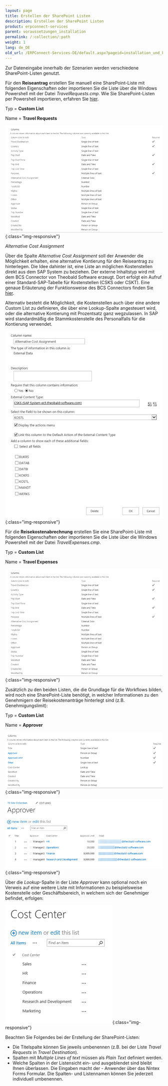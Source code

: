 ```yaml
---
layout: page
title: Erstellen der SharePoint Listen
description: Erstellen der SharePoint Listen
product: erpconnect-services
parent: voraussetzungen_installation
permalink: /:collection/:path
weight: 1
lang: de_DE
old_url: /ERPConnect-Services-DE/default.aspx?pageid=installation_und_konfiguration
---
```


Zur Dateneingabe innerhalb der Szenarien werden verschiedene SharePoint-Listen genutzt.

Für den **Reiseantrag** erstellen Sie manuell eine SharePoint-Liste mit folgenden Eigenschaften oder importieren Sie die Liste über die Windows Powershell mit der Datei *TravelRequests.cmp*. Wie Sie SharePoint-Listen per Powershell importieren, erfahren Sie [hier](https://docs.microsoft.com/de-de/SharePoint/administration/import-a-list-or-document-library).

Typ = **Custom List**

Name = **Travel Requests**

![ECS-Nintex-TravelScenarios4](/img/content/ECS-Nintex-TravelScenarios4.png){:class="img-responsive"}

*Alternative Cost Assignment*

Über die Spalte *Alternative Cost Assignment* soll der Anwender die Möglichkeit erhalten, eine alternative Kontierung für den Reiseantrag zu hinterlegen. Die Idee dahinter ist, eine Liste an möglichen Kostenstellen direkt aus dem SAP System zu beziehen. Der externe Inhaltstyp wird mit dem BCS Connector von Theobald Software erzeugt. Dort erfolgt ein Aufruf einer Standard-SAP-Tabelle für Kostenstellen (CSKS oder CSKT). Eine genaue Erläuterung der Funktionsweise des BCS Connectors finden Sie [hier](../../../../../ecs-de/bcs-connector/). 

Alternativ besteht die Möglichkeit, die Kostenstellen auch über eine andere Custom List zu definieren, die über eine Lookup-Spalte angesteuert wird, oder die alternative Kontierung mit Prozentsatz ganz wegzulassen. In SAP wird standardmäßig die Stammkostenstelle des Personalfalls für die Kontierung verwendet. 


![ECS-Nintex-TravelScenarios3](/img/content/ECS-Nintex-TravelScenarios3.png){:class="img-responsive"}

Für die **Reisekostenabrechnung** erstellen Sie eine SharePoint-Liste mit folgenden Eigenschaften oder importieren Sie die Liste über die Windows Powershell mit der Datei *TravelExpenses.cmp*.  


Typ = **Custom List**

Name = **Travel Expenses** 

![ECS-Nintex-TravelScenarios4](/img/content/ECS-Nintex-TravelScenarios4.png){:class="img-responsive"}

Zusätzlich zu den beiden Listen, die die Grundlage für die Workflows bilden, wird noch eine SharePoint-Liste benötigt, in welcher Informationen zu den Genehmigern der Reisekostenanträge hinterlegt sind (z.B. Genehmigungslimit):

Typ = **Custom List**

Name = **Approver**

![ECS-Nintex-TravelScenarios12](/img/content/ECS-Nintex-TravelScenarios12.png){:class="img-responsive"}

![ECS-Nintex-TravelScenarios11](/img/content/ECS-Nintex-TravelScenarios11.png){:class="img-responsive"}

Über die *Lookup*-Spalte in der Liste *Approver* kann optional noch ein Verweis auf eine weitere Liste mit Informationen zu beispielsweise Kostenstelle oder Geschäftsbereich, in welchem sich der Genehmiger befindet, erfolgen:

![ECS-Nintex-TravelScenarios13](/img/content/ECS-Nintex-TravelScenarios13.png){:class="img-responsive"}

Beachten Sie Folgendes bei der Erstellung der SharePoint-Listen:

- Die Titelspalte können Sie jeweils umbenennen (z.B. bei der Liste *Travel Requests* in *Travel Destination*).
- Spalten mit *Multiple Lines of text* müssen als *Plain Text* definiert werden.
- Welche Spalten in der Listensicht ein- und ausgeblendet sind bleibt Ihnen überlassen. Die Eingaben macht der - Anwender über das Nintex Forms Formular.
Die Spalten- und Listennamen können Sie jederzeit individuell umbenennen.
